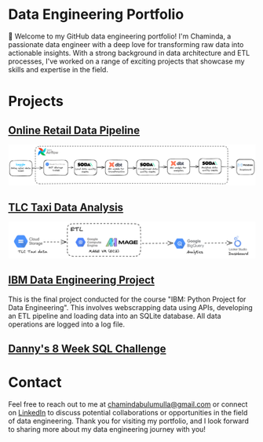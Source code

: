 # Data Engineering Portfolio
🚀 Welcome to my GitHub data engineering portfolio! I'm Chaminda, a passionate data engineer with a deep love for transforming raw data into actionable insights. With a strong background in data architecture and ETL processes, I've worked on a range of exciting projects that showcase my skills and expertise in the field.

# Projects

## [Online Retail Data Pipeline](https://github.com/chambul/data_engineering_projects/tree/main/online_retail_data_pipeline)
![](./pipeline_images/online_retail_data_pipeline.png) 

## [TLC Taxi Data Analysis](https://github.com/chambul/DE_projects_1/tree/main/TLC_taxi_data_analysis)
![](./pipeline_images/taxi_data_analysis_workflow.png)

## [IBM Data Engineering Project](https://github.com/chambul/data_engineering_projects/tree/main/IBM_data_engineering_project/final_project)
This is the final project conducted for the course "IBM: Python Project for Data Engineering". This involves webscrapping data using APIs, developing an ETL pipeline and loading data into an SQLite database. All data operations are logged into a log file.

## [Danny's 8 Week SQL Challenge](https://github.com/chambul/sql_projects/tree/main/dannys_sql_case_studies) 


# Contact

Feel free to reach out to me at chamindabulumulla@gmail.com or connect on [LinkedIn](https://www.linkedin.com/in/chaminda-bulumulla/) to discuss potential collaborations or opportunities in the field of data engineering. Thank you for visiting my portfolio, and I look forward to sharing more about my data engineering journey with you!
